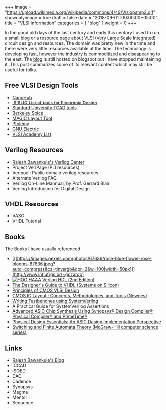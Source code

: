 +++
image = "https://upload.wikimedia.org/wikipedia/commons/4/49/Vlsiopamp2.gif"
showonlyimage = true
draft = false 
date = "2018-09-01T00:00:00+05:00"
title = "VLSI Information"
categories = [ "blog" ]
weight = 0
+++

In the good old days of the last century and early this century I used to run a small blog
or a resource page about VLSI (Very Large Scale Integrated) circuit design and resources.
The domain was pretty new in the time and there were very little resources available at the time.
The technology is developing fast, however the industry is commoditized and disaapearing to the east.
The [blog](http://mayursvlsiinfopage.blogspot.com/)  is still hosted on blogspot but I have stopped maintaining it. This post summarizes some of its relevant content which may still be useful for folks.

<!--more-->


## Free VLSI Design Tools
* [NanoHub](http://nanohub.org/)
* [IBIBLIO List of tools for Electronic Design](http://www.ibiblio.org/pub/linux/apps/circuits/)
* [Stanford University TCAD tools](http://www-tcad.stanford.edu/tcad/programs.html)
* [Berkeley Spice](https://ptolemy.berkeley.edu/projects/embedded/pubs/downloads/spice/index.htm)
* [MAGIC Layout Tool](https://ptolemy.berkeley.edu/projects/embedded/pubs/downloads/magic/index.htm)
* [Ptolemy](https://ptolemy.berkeley.edu/ptolemyII/index.htm)
* [GNU Electric](http://www.gnu.org/software/electric/)
* [VLSI Academy List](http://www.vlsiacademy.org/open-source-cad-tools.html)

## Verilog Resources
* [Rajesh Bawankule's Verilog Center](http://www.angelfire.com/in/rajesh52/verilog.html)
* Project VeriPage (PLI resources)
* Veripool: Public domain verilog resources
* Alternate Verilog FAQ.
* Verilog On-Line Mannual, by Prof. Gerrard Blair
* Verilog Introduction for Digital Design

## VHDL Resources
* VASG
* VHDL Tutorial


## Books
The Books I have usually referenced
* [[[https://images.pexels.com/photos/67636/rose-blue-flower-rose-blooms-67636.jpeg?auto=compress&cs=tinysrgb&dpr=2&w=100|width=50px]]](http://www.inf.ufrgs.br/~gozardo)
* [![HOO HAAA](https://images-na.ssl-images-amazon.com/images/I/51K40RDDBSL._SX375_BO1,204,203,200_.jpg)](https://amzn.to/2IQPQPY) [Verilog HDL (2nd Edition)](https://amzn.to/2IQPQPY)
* [The Designer's Guide to VHDL (Systems on Silicon)]()
* [Principles of CMOS VLSI Design]()
* [CMOS IC Layout : Concepts, Methodologies, and Tools (Newnes)]()
* [Writing Testbenches using SystemVerilog]()
* [A Practical Guide for SystemVerilog Assertions]()
* [Advanced ASIC Chip Synthesis Using Synopsys® Design Compiler® Physical Compiler® and PrimeTime®]()
* [Physical Design Essentials: An ASIC Design Implementation Perspective]()
* [Switching and Finite Automata Theory (McGraw-Hill computer science series)]()

## Links
* [Rajesh Bawankule's Blog](http://rajesh52.blogspot.com/)
* ICCAD
* ISQED
* DAC
* Cadence
* Synopsys
* Magma
* Mentor
* Sequence


 






